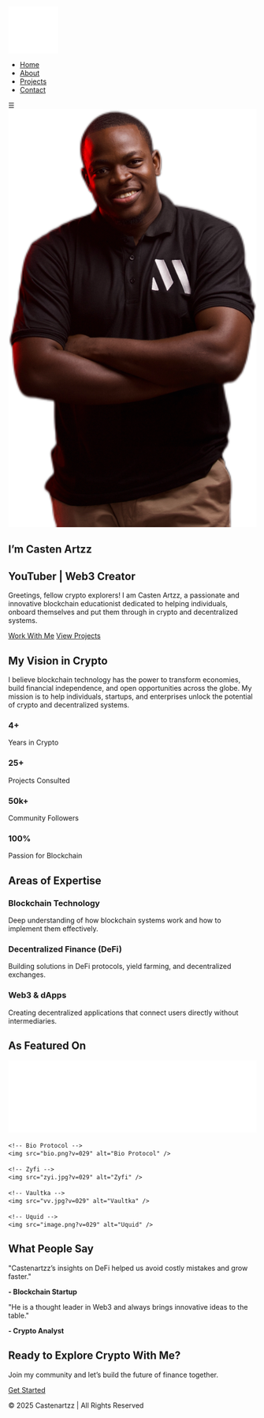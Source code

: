 <!DOCTYPE html>
<html lang="en">
<head>
  <meta charset="UTF-8">
  <meta name="viewport" content="width=device-width, initial-scale=1.0">
  <title>Casten Artzz - Crypto Guy</title>
  <link rel="stylesheet" href="style.css">
</head>
<body>
<!-- Navbar -->
<nav class="navbar">
  <div class="logo">
    <img src="logo.png" alt="Castenartzz Logo" style="height:95px; vertical-align:middle; margin-right:8px;">
  </div>
  
  <ul class="nav-links">
    <li><a href="index.html" class="active">Home</a></li>
    <li><a href="about.html">About</a></li>
    <li><a href="projects.html">Projects</a></li>
    <li><a href="contact.html">Contact</a></li>
  </ul>

 <div class="menu-toggle">&#9776;</div>
  </nav>

  <!-- CEO Logo Section -->
<section class="ceo-logo">
  <img src="castsimg.png" alt="Casten Artzz CEO">
</section>




  <!-- Hero Section --> <section class="hero"> <div class="hero-container"> <!-- Left: Text --> <div class="hero-text"> <h1> I’m <span class="neon">Casten Artzz</span></h1> <h2>YouTuber | Web3 Creator</h2> <p> Greetings, fellow crypto explorers! I am Casten Artzz, a passionate and innovative blockchain educationist dedicated to helping individuals, onboard themselves and put them through in crypto and decentralized systems. </p> <div class="hero-buttons"> <a href="contact.html" class="btn-outline">Work With Me</a> <a href="projects.html" class="btn-outline">View Projects</a> </div> </div>  </section>



  <!-- Vision Statement -->
  <section class="vision">
    <h2>My Vision in Crypto</h2>
    <p>
      I believe blockchain technology has the power to transform economies, build financial 
      independence, and open opportunities across the globe. My mission is to help individuals, 
      startups, and enterprises unlock the potential of crypto and decentralized systems.
    </p>
  </section>

  <!-- Stats Section -->
  <section class="stats">
    <div class="stat-card">
      <h3>4+</h3>
      <p>Years in Crypto</p>
    </div>
    <div class="stat-card">
      <h3>25+</h3>
      <p>Projects Consulted</p>
    </div>
    <div class="stat-card">
      <h3>50k+</h3>
      <p>Community Followers</p>
    </div>
    <div class="stat-card">
      <h3>100%</h3>
      <p>Passion for Blockchain</p>
    </div>
  </section>

  <!-- Expertise Highlight -->
  <section class="expertise">
    <h2>Areas of Expertise</h2>
    <div class="expertise-grid">
      <div class="expertise-item">
        <h3>Blockchain Technology</h3>
        <p>Deep understanding of how blockchain systems work and how to implement them effectively.</p>
      </div>
      <div class="expertise-item">
        <h3>Decentralized Finance (DeFi)</h3>
        <p>Building solutions in DeFi protocols, yield farming, and decentralized exchanges.</p>
      </div>
      <div class="expertise-item">
        <h3>Web3 & dApps</h3>
        <p>Creating decentralized applications that connect users directly without intermediaries.</p>
      </div>
    </div>
  </section>

 <!-- Partners / Featured On -->
<section class="partners">
  <h2>As Featured On</h2>
  <div class="partner-logos">
    <!-- Maple Finance -->
    <img src="maple.png?v=029" alt="Maple Finance" />

    <!-- Bio Protocol -->
    <img src="bio.png?v=029" alt="Bio Protocol" />

    <!-- Zyfi -->
    <img src="zyi.jpg?v=029" alt="Zyfi" />

    <!-- Vaultka -->
    <img src="vv.jpg?v=029" alt="Vaultka" />

    <!-- Uquid -->
    <img src="image.png?v=029" alt="Uquid" />
  </div>
</section>


  <!-- Testimonials Preview -->
  <section class="testimonials-preview">
    <h2>What People Say</h2>
    <div class="testimonial-cards">
      <div class="testimonial">
        <p>"Castenartzz’s insights on DeFi helped us avoid costly mistakes and grow faster."</p>
        <strong>- Blockchain Startup</strong>
      </div>
      <div class="testimonial">
        <p>"He is a thought leader in Web3 and always brings innovative ideas to the table."</p>
        <strong>- Crypto Analyst</strong>
      </div>
    </div>
  </section>

  <!-- Call to Action -->
  <section class="cta">
    <h2>Ready to Explore Crypto With Me?</h2>
    <p>Join my community and let’s build the future of finance together.</p>
    <a href="contact.html" class="btn">Get Started</a>
  </section>

  <!-- Footer -->
  <footer>
    <div class="footer-content">
      <p>© 2025 Castenartzz | All Rights Reserved</p>
    </div>
  </footer>

  <script src="script.js"></script>
</body>
</html>
